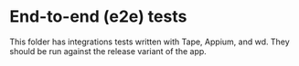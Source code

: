 # End-to-end (e2e) tests

This folder has integrations tests written with Tape, Appium, and wd. They should be run against the release variant of the app.

